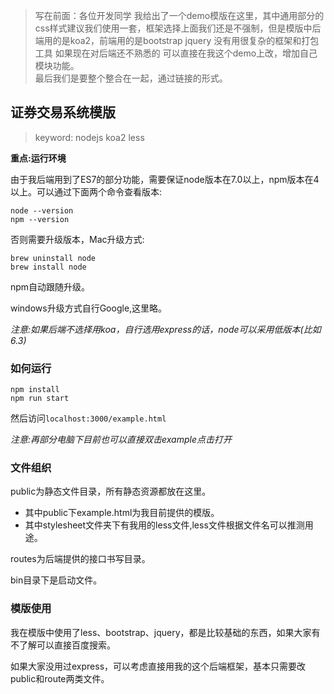 >写在前面：各位开发同学 我给出了一个demo模版在这里，其中通用部分的css样式建议我们使用一套，框架选择上面我们还是不强制，但是模版中后端用的是koa2，前端用的是bootstrap jquery 没有用很复杂的框架和打包工具 如果现在对后端还不熟悉的 可以直接在我这个demo上改，增加自己模块功能。   
>最后我们是要整个整合在一起，通过链接的形式。


## 证券交易系统模版

>keyword: nodejs koa2 less 

**重点:运行环境**

由于我后端用到了ES7的部分功能，需要保证node版本在7.0以上，npm版本在4以上。可以通过下面两个命令查看版本:

```
node --version
npm --version
```

否则需要升级版本，Mac升级方式:

```
brew uninstall node
brew install node
```

npm自动跟随升级。

windows升级方式自行Google,这里略。

*注意:如果后端不选择用koa，自行选用express的话，node可以采用低版本(比如6.3)*

### 如何运行

```
npm install
npm run start
```

然后访问`localhost:3000/example.html`

*注意:再部分电脑下目前也可以直接双击example点击打开*

### 文件组织

public为静态文件目录，所有静态资源都放在这里。    

* 其中public下example.html为我目前提供的模版。
* 其中stylesheet文件夹下有我用的less文件,less文件根据文件名可以推测用途。

routes为后端提供的接口书写目录。   

bin目录下是启动文件。  

### 模版使用

我在模版中使用了less、bootstrap、jquery，都是比较基础的东西，如果大家有不了解可以直接百度搜索。

如果大家没用过express，可以考虑直接用我的这个后端框架，基本只需要改public和route两类文件。